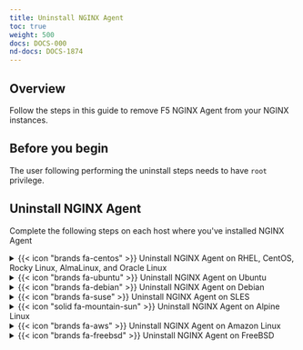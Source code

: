 ```yaml
---
title: Uninstall NGINX Agent
toc: true
weight: 500
docs: DOCS-000
nd-docs: DOCS-1874
---
```


## Overview

Follow the steps in this guide to remove F5 NGINX Agent from your NGINX instances.

## Before you begin

The user following performing the uninstall steps needs to have `root` privilege.

## Uninstall NGINX Agent

Complete the following steps on each host where you've installed NGINX Agent

<details>
<summary>{{< icon "brands fa-centos" >}} Uninstall NGINX Agent on RHEL, CentOS, Rocky Linux, AlmaLinux, and Oracle Linux</summary>

### Uninstall NGINX Agent on RHEL, CentOS, Rocky Linux, AlmaLinux, and Oracle Linux

{{< include "/agent/installation/uninstall/uninstall-rhel.md" >}}

</details>

<details>
<summary>{{< icon "brands fa-ubuntu" >}} Uninstall NGINX Agent on Ubuntu</summary>

### Uninstall NGINX Agent on Ubuntu

{{< include "/agent/installation/uninstall/uninstall-ubuntu.md" >}}

</details>

<details>
<summary>{{< icon "brands fa-debian" >}} Uninstall NGINX Agent on Debian</summary>

### Uninstall NGINX Agent on Debian

{{< include "/agent/installation/uninstall/uninstall-debian.md" >}}

</details>

<details>
<summary>{{< icon "brands fa-suse" >}} Uninstall NGINX Agent on SLES</summary>

### Uninstall NGINX Agent on SLES

{{< include "/agent/installation/uninstall/uninstall-sles.md" >}}

</details>

<details>
<summary>{{< icon "solid fa-mountain-sun" >}} Uninstall NGINX Agent on Alpine Linux</summary>

### Uninstall NGINX Agent on Alpine Linux

{{< include "/agent/installation/uninstall/uninstall-alpine.md" >}}

</details>

<details>
<summary>{{< icon "brands fa-aws" >}} Uninstall NGINX Agent on Amazon Linux</summary>

### Uninstall NGINX Agent on Amazon Linux

{{< include "/agent/installation/uninstall/uninstall-amazon-linux.md" >}}

</details>

<details>
<summary>{{< icon "brands fa-freebsd" >}} Uninstall NGINX Agent on FreeBSD</summary>

### Uninstall NGINX Agent on FreeBSD

{{< include "/agent/installation/uninstall/uninstall-freebsd.md" >}}

</details>
